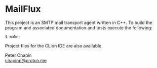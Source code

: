 MailFlux
========

This project is an SMTP mail transport agent written in C++. To build the program and associated
documentation and tests execute the following:

    $ make

Project files for the CLion IDE are also available.

Peter Chapin  
chapinp@proton.me  
